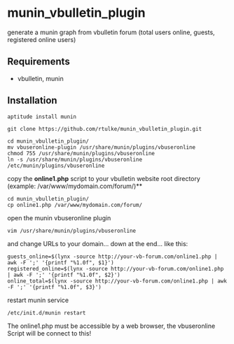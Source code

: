 # munin_vbulletin_plugin
generate a munin graph from vbulletin forum (total users online, guests, registered online users)


Requirements
------------

* vbulletin, munin


Installation
------------

~~~~
aptitude install munin
~~~~

~~~~
git clone https://github.com/rtulke/munin_vbulletin_plugin.git
~~~~

~~~~
cd munin_vbulletin_plugin/
mv vbuseronline-plugin /usr/share/munin/plugins/vbuseronline
chmod 755 /usr/share/munin/plugins/vbuseronline
ln -s /usr/share/munin/plugins/vbuseronline /etc/munin/plugins/vbuseronline
~~~~


copy the **online1.php** script to your vbulletin website root directory (example: /var/www/mydomain.com/forum/)**

~~~~
cd munin_vbulletin_plugin/
cp online1.php /var/www/mydomain.com/forum/
~~~~

open the munin vbuseronline plugin

~~~~
vim /usr/share/munin/plugins/vbuseronline 
~~~~

and change URLs to your domain... down at the end... like this:

~~~~
guests_online=$(lynx -source http://your-vb-forum.com/online1.php | awk -F ';' '{printf "%1.0f", $1}')
registered_online=$(lynx -source http://your-vb-forum.com/online1.php | awk -F ';' '{printf "%1.0f", $2}')
online_total=$(lynx -source http://your-vb-forum.com/online1.php | awk -F ';' '{printf "%1.0f", $3}')
~~~~

restart munin service

~~~~
/etc/init.d/munin restart
~~~~

The online1.php must be accessible by a web browser, the vbuseronline Script will be connect to this!
